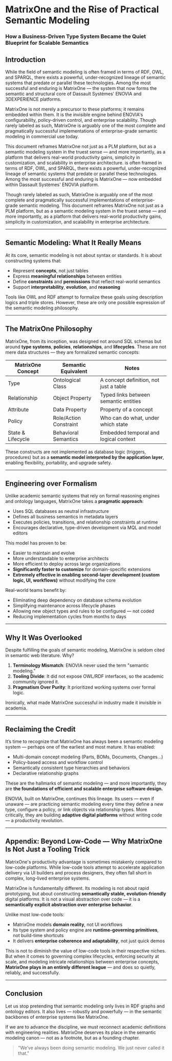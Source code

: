 # MatrixOne and the Rise of Practical Semantic Modeling

### How a Business-Driven Type System Became the Quiet Blueprint for Scalable Semantics

## Introduction

While the field of semantic modeling is often framed in terms of RDF, OWL, and SPARQL, there exists a powerful, under-recognized lineage of semantic systems that predate or parallel these technologies. Among the most successful and enduring is MatrixOne — the system that now forms the semantic and structural core of Dassault Systèmes' ENOVIA and 3DEXPERIENCE platforms.

MatrixOne is not merely a precursor to these platforms; it remains embedded within them. It is the invisible engine behind ENOVIA's configurability, policy-driven control, and enterprise scalability. Though rarely labeled as such, MatrixOne is arguably one of the most complete and pragmatically successful implementations of enterprise-grade semantic modeling in commercial use today.

This document reframes MatrixOne not just as a PLM platform, but as a semantic modeling system in the truest sense — and more importantly, as a platform that delivers real-world productivity gains, simplicity in customization, and scalability in enterprise architecture. is often framed in terms of RDF, OWL, and SPARQL, there exists a powerful, under-recognized lineage of semantic systems that predate or parallel these technologies. Among the most successful and enduring is MatrixOne — now embedded within Dassault Systèmes' ENOVIA platform.

Though rarely labeled as such, MatrixOne is arguably one of the most complete and pragmatically successful implementations of enterprise-grade semantic modeling. This document reframes MatrixOne not just as a PLM platform, but as a semantic modeling system in the truest sense — and more importantly, as a platform that delivers real-world productivity gains, simplicity in customization, and scalability in enterprise architecture.

---

## Semantic Modeling: What It Really Means

At its core, semantic modeling is not about syntax or standards. It is about constructing systems that:

- Represent **concepts**, not just tables
- Express **meaningful relationships** between entities
- Define **constraints** and **permissions** that reflect real-world semantics
- Support **interpretability**, **evolution**, and **reasoning**

Tools like OWL and RDF attempt to formalize these goals using description logics and triple stores. However, these are only one possible expression of the semantic modeling philosophy.

---

## The MatrixOne Philosophy

MatrixOne, from its inception, was designed not around SQL schemas but around **type systems**, **policies**, **relationships**, and **lifecycles**. These are not mere data structures — they are formalized semantic concepts:

| MatrixOne Concept | Semantic Equivalent      | Notes                                  |
|------------------|--------------------------|----------------------------------------|
| Type             | Ontological Class        | A concept definition, not just a table |
| Relationship     | Object Property          | Typed links between semantic entities  |
| Attribute        | Data Property            | Property of a concept                  |
| Policy           | Role/Action Constraint   | Who can do what, under which state     |
| State & Lifecycle| Behavioral Semantics     | Embedded temporal and logical context  |

These constructs are not implemented as database logic (triggers, procedures) but as a **semantic model interpreted by the application layer**, enabling flexibility, portability, and upgrade safety.

---

## Engineering over Formalism

Unlike academic semantic systems that rely on formal reasoning engines and ontology languages, MatrixOne takes a **pragmatic approach**:

- Uses SQL databases as neutral infrastructure
- Defines all business semantics in metadata layers
- Executes policies, transitions, and relationship constraints at runtime
- Encourages declarative, type-driven development via MQL and model editors

This model has proven to be:

- Easier to maintain and evolve
- More understandable to enterprise architects
- More efficient to deploy across large organizations
- **Significantly faster to customize** for domain-specific extensions
- **Extremely effective in enabling second-layer development (custom logic, UI, workflows)** without modifying the core

Real-world teams benefit by:

- Eliminating deep dependency on database schema evolution
- Simplifying maintenance across lifecycle phases
- Allowing new object types and rules to be configured — not coded
- Reducing implementation cycles from months to days

---

## Why It Was Overlooked

Despite fulfilling the goals of semantic modeling, MatrixOne is seldom cited in semantic web literature. Why?

1. **Terminology Mismatch**: ENOVIA never used the term "semantic modeling."
2. **Tooling Divide**: It did not expose OWL/RDF interfaces, so the academic community ignored it.
3. **Pragmatism Over Purity**: It prioritized working systems over formal logic.

Ironically, what made MatrixOne successful in industry made it invisible in academia.

---

## Reclaiming the Credit

It’s time to recognize that MatrixOne has always been a semantic modeling system — perhaps one of the earliest and most mature. It has enabled:

- Multi-domain concept modeling (Parts, BOMs, Documents, Changes...)
- Policy-based access and workflow control
- Semantically consistent type hierarchies and behaviors
- Declarative relationship graphs

These are the hallmarks of semantic modeling — and more importantly, they are **the foundations of efficient and scalable enterprise software design.**

ENOVIA, built on MatrixOne, continues this lineage. Its users — even if unaware — are practicing semantic modeling every time they define a new type, configure a policy, or link objects via relationship types. More critically, they are building **adaptive digital platforms** without writing code — a productivity revolution.

---

## Appendix: Beyond Low-Code — Why MatrixOne Is Not Just a Tooling Trick

MatrixOne's productivity advantage is sometimes mistakenly compared to low-code platforms. While low-code tools attempt to accelerate application delivery via UI builders and process designers, they often fall short in complex, long-lived enterprise systems.

MatrixOne is fundamentally different. Its modeling is not about rapid prototyping, but about constructing **semantically stable, evolution-friendly** digital platforms. It is not a visual abstraction over code — it is a **semantically explicit abstraction over enterprise behavior**.

Unlike most low-code tools:

- MatrixOne models **domain reality**, not UI workflows
- Its type system and policy engine are **runtime-governing primitives**, not build-time shortcuts
- It delivers **enterprise coherence and adaptability**, not just quick demos

This is not to diminish the value of low-code tools in their respective niches. But when it comes to governing complex lifecycles, enforcing security at scale, and modeling intricate relationships between enterprise concepts, **MatrixOne plays in an entirely different league** — and does so quietly, reliably, and successfully.

---

## Conclusion

Let us stop pretending that semantic modeling only lives in RDF graphs and ontology editors. It also lives — robustly and powerfully — in the semantic backbones of enterprise systems like MatrixOne.

If we are to advance the discipline, we must reconnect academic definitions with engineering realities. MatrixOne deserves its place in the semantic modeling canon — not as a footnote, but as a founding chapter.

> "We’ve always been doing semantic modeling. We just never called it that."

